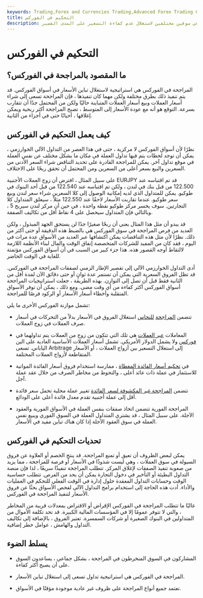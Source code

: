 ```yaml
---
keywords: Trading,Forex and Currencies Trading,Advanced Forex Trading Concepts,Advanced Concepts
title: التحكيم في الفوركس
description: المراجحة في الفوركس هي شراء وبيع العملات في وقت واحد في سوقين مختلفين لاستغلال عدم كفاءة التسعير على المدى القصير.
---
```


# التحكيم في الفوركس
## ما المقصود بالمراجحة في الفوركس؟

المراجحة في الفوركس هي استراتيجية لاستغلال تباين الأسعار في أسواق الفوركس. قد يتم تنفيذ ذلك بطرق مختلفة ولكن مهما كان تنفيذها ، فإن المراجحة تسعى إلى شراء أسعار العملات وبيع أسعار العملات المتباينة حاليًا ولكن من المحتمل جدًا أن تتقارب بسرعة. التوقع هو أنه مع عودة الأسعار إلى المتوسط ، تصبح المراجحة أكثر ربحية ويمكن إغلاقها ، أحيانًا حتى في أجزاء من الثانية.

## كيف يعمل التحكيم في الفوركس

نظرًا لأن أسواق الفوركس لا مركزية ، حتى في هذا العصر من التداول الآلي الخوارزمي ، يمكن أن توجد لحظات يتم فيها تداول العملة في مكان ما بشكل مختلف عن نفس العملة في موقع تداول آخر. يمكن للمراجحة القادرة على تحديد التناقض شراء السعر الأدنى من السعرين والبيع بسعر أعلى من السعرين ومن المحتمل أن تحقق ربحًا على الاختلاف.

على سبيل المثال ، افترض أن زوج العملات الأجنبية EURJPY قد تم اقتباسه عند 122.500 من قبل بنك في لندن ، ولكن تم اقتباسه عند 122.540 من قبل أحد البنوك في طوكيو. يمكن للمتداول الذي لديه إمكانية الوصول إلى كلا السعرين شراء سعر لندن وبيع سعر طوكيو. عندما تقاربت الأسعار لاحقًا عند 122.550 مثلاً ، سيغلق المتداول كلا التجارتين. سوف يخسر مركز طوكيو نقطة واحدة ، في حين أن مركز لندن سيربح 5 ، وبالتالي فإن المتداول سيحصل على 4 نقاط أقل من تكاليف الصفقة.

قد يبدو أن مثل هذا المثال يعني أن ربحًا صغيرًا جدًا لن يستحق الجهد المبذول ، ولكن العديد من فرص المراجحة في سوق الفوركس هي بالضبط هذه الدقيقة أو حتى أكثر من ذلك. نظرًا لأن مثل هذه التناقضات يمكن اكتشافها عبر العديد من الأسواق عدة مرات في اليوم ، فقد كان من المفيد للشركات المتخصصة إنفاق الوقت والمال لبناء الأنظمة اللازمة لالتقاط أوجه القصور هذه. هذا جزء كبير من السبب في أن أسواق الفوركس مؤتمتة للغاية في الوقت الحاضر.

أدى التداول الخوارزمي الآلي إلى تقصير الإطار الزمني لصفقات المراجحة في الفوركس. قد تظل الفروق السعرية التي يمكن أن تستمر عدة ثوانٍ أو حتى دقائق الآن لمدة أقل من الثانية فقط قبل أن تصل إلى التوازن. بهذه الطريقة ، جعلت استراتيجيات المراجحة أسواق الفوركس أكثر كفاءة من أي وقت مضى. ومع ذلك ، يمكن أن توفر الأسواق المتقلبة وأخطاء أسعار الأسعار أو الركود فرصًا للمراجحة.

تشمل موازنة الفوركس الأخرى ما يلي:

- تتضمن [المراجحة](/currency-arbitrage) [للنحاس](/currency-arbitrage) استغلال الفروق في الأسعار بدلاً من التحركات في أسعار صرف العملات في زوج العملات.

- المعاملات [عبر العملات](/crosscurrency) هي تلك التي تتكون من زوج من العملات يتم تداولهما في [فوركس](/forex) ولا يشمل الدولار الأمريكي. تشمل أسعار العملات الأساسية العادية على الين الياباني. تسعى Arbitrage إلى استغلال التسعير بين أزواج العملات ، أو الأسعار المتقاطعة لأزواج العملات المختلفة.

- في [تحكيم أسعار الفائدة المغطاة](/covered-interest-arbitrage) ، ممارسة استخدام فروق أسعار الفائدة المواتية للاستثمار في عملة ذات عائد أعلى ، والتحوط من مخاطر الصرف من خلال عقد عملة آجل.

- تتضمن [المراجحة غير المكشوفة لسعر الفائدة](/uncovered-interest-arbitrage) تغيير عملة محلية تحمل سعر فائدة أقل إلى عملة أجنبية تقدم معدل فائدة أعلى على الودائع.

- المراجحة الفورية تتضمن اتخاذ صفقات بنفس العملة في الأسواق الفورية والعقود الآجلة. على سبيل المثال ، قد يشتري المتداول العملة في السوق الفوري ويبيع نفس العملة في سوق العقود الآجلة إذا كان هناك تباين مفيد في الأسعار.

## تحديات التحكيم في الفوركس

يمكن لبعض الظروف أن تعيق أو تمنع المراجحة. قد ينتج الخصم أو العلاوة عن فروق السيولة في سوق العملات ، وهي ليست شذوذًا في الأسعار أو فرصة للمراجحة ، مما يزيد من صعوبة تنفيذ الصفقات لإغلاق المركز. تتطلب المراجحة تنفيذًا سريعًا ، لذا فإن منصة التداول البطيئة أو التأخير في دخول التجارة يمكن أن يحد من الفرص. تتطلب حساسية الوقت وحسابات التداول المعقدة حلول إدارة في الوقت الفعلي للتحكم في العمليات والأداء. أدت هذه الحاجة إلى استخدام برامج التداول الآلي لفحص الأسواق بحثًا عن فروق الأسعار لتنفيذ المراجحة في الفوركس.

غالبًا ما تتطلب المراجحة في الفوركس الإقراض أو الاقتراض بمعدلات قريبة من المخاطر ، والتي لا تتوفر عمومًا إلا في المؤسسات المالية الكبيرة. قد تحد تكلفة الأموال من المتداولين في البنوك الصغيرة أو شركات السمسرة. تعتبر الفروق ، بالإضافة إلى تكاليف التداول والهامش ، عوامل خطر إضافية.

## يسلط الضوء

- المشاركون في السوق المنخرطون في المراجحة ، بشكل جماعي ، يساعدون السوق على أن يصبح أكثر كفاءة.

- المراجحة في الفوركس هي استراتيجية تداول تسعى إلى استغلال تباين الأسعار.

- تعتمد جميع أنواع المراجحة على ظروف غير عادية موجودة مؤقتًا في الأسواق.

